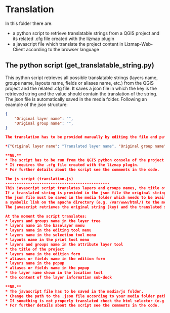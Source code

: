 # Translation
In this folder there are:

* a python script to retrieve translatable strings from a QGIS project and its related .cfg file created with the lizmap plugin
* a javascript file which translate the project content in Lizmap-Web-Client according to the browser language

The python script (get_translatable_string.py)
----------------------------------------------
This python script retrieves all possible translatable strings (layers name, groups name, layouts name, fields or aliases name, etc.) from the QGIS project and the related .cfg file. It saves a json file in which the key is the retrieved string and the value should contain the translation of the string. The json file is automatically saved in the media folder. Following an example of the json structure:

```json
{
    "Original layer name": "",
    "Original group name": "",
}

The translation has to be provided manually by editing the file and putting the translated string in the double-quotes. Following an example of the translated json:

*{"Original layer name": "Translated layer name", "Original group name": "Translated group name", ..}*

**NB.**
* The script has to be run from the QGIS python console of the project.
* It requires the .cfg file created with the lizmap plugin.
* For further details about the script see the comments in the code.

The js script (translation.js)
----------------------------------------------
This javascript script translates layers and groups names, the title of the project, the print layouts names and the aliases or fileds names according to the language of the browser and using the json file created with the python script *get_translatable_string.py*
If a translated string is provided in the json file the original string is translated, otherwise the original string is shown in lizmap web client.
The json file must be saved in the media folder which needs to be available from the web. Therefore it is necessary to create 
a symbolic link on the apache directory (e.g. /var/www/html/) to the media folder in the user repository.
The javascript retrieves the original string (key) and the translated string (value) from the json file. Then for each key found in the jason check the text of the provided html selector (e.g. *$("div#header div#title h1")*). If the two strings (the one from the json file e the one found in the html page) match the text of the provided html selector is replaced with the translated string, if provided in the json file.

At the moment the script translates:
* layers and groups name in the layer tree
* layers name in the baselayer menu
* layers name in the editing tool menu
* layers name in the selection tool menu
* layouts name in the print tool menu
* layers and groups name in the attribute layer tool
* the title of the project
* layers name in the edition form
* aliases or fields name in the edition form
* layers name in the popup
* aliases or fields name in the popup
* the layer name shown in the location tool
* the content of the layer information sub-dock

**NB.**
* The javascript file has to be saved in the media/js folder.
* Change the path to the .json file according to your media folder path (using the link to media folder previously created).
* If something is not properly translated check the html selector (e.g. *$("div#header div#title h1")*), they can be different depending on your lizmap properties (e.g the container of the popup), or the json file.
* For further details about the script see the comments in the code.
